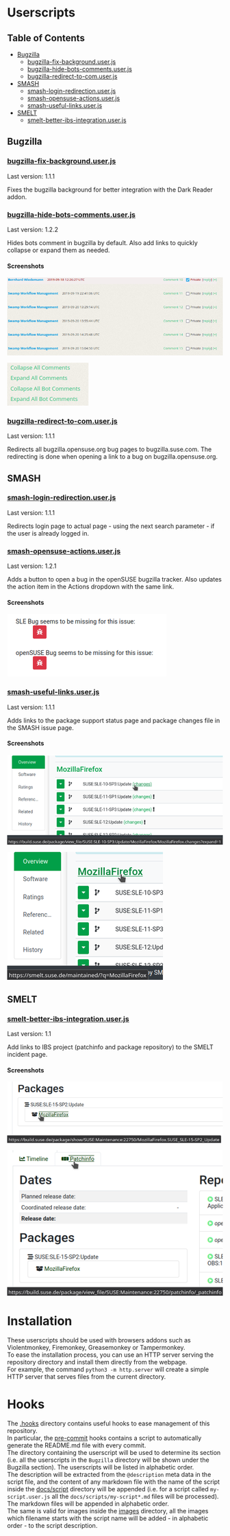 # Userscripts

## Table of Contents

- [Bugzilla](#bugzilla)
  - [bugzilla-fix-background.user.js](#bugzilla-fix-background.user.js)
  - [bugzilla-hide-bots-comments.user.js](#bugzilla-hide-bots-comments.user.js)
  - [bugzilla-redirect-to-com.user.js](#bugzilla-redirect-to-com.user.js)
- [SMASH](#smash)
  - [smash-login-redirection.user.js](#smash-login-redirection.user.js)
  - [smash-opensuse-actions.user.js](#smash-opensuse-actions.user.js)
  - [smash-useful-links.user.js](#smash-useful-links.user.js)
- [SMELT](#smelt)
  - [smelt-better-ibs-integration.user.js](#smelt-better-ibs-integration.user.js)

## Bugzilla

### [bugzilla-fix-background.user.js](Bugzilla/bugzilla-fix-background.user.js)

Last version: 1.1.1

Fixes the bugzilla background for better integration with the Dark Reader addon.

### [bugzilla-hide-bots-comments.user.js](Bugzilla/bugzilla-hide-bots-comments.user.js)

Last version: 1.2.2

Hides bots comment in bugzilla by default. Also add links to quickly collapse or expand them as needed.

#### Screenshots

![](images/bugzilla-hide-bots-comments.png)

![](images/bugzilla-hide-bots-comments_links.png)

### [bugzilla-redirect-to-com.user.js](Bugzilla/bugzilla-redirect-to-com.user.js)

Last version: 1.1.1

Redirects all bugzilla.opensuse.org bug pages to bugzilla.suse.com. The redirecting is done when opening a link to a bug on bugzilla.opensuse.org.

## SMASH

### [smash-login-redirection.user.js](SMASH/smash-login-redirection.user.js)

Last version: 1.1.1

Redirects login page to actual page - using the next search parameter - if the user is already logged in.

### [smash-opensuse-actions.user.js](SMASH/smash-opensuse-actions.user.js)

Last version: 1.2.1

Adds a button to open a bug in the openSUSE bugzilla tracker. Also updates the action item in the Actions dropdown with the same link.

#### Screenshots

![](images/smash-opensuse-actions.png)

### [smash-useful-links.user.js](SMASH/smash-useful-links.user.js)

Last version: 1.1.1

Adds links to the package support status page and package changes file in the SMASH issue page.

#### Screenshots

![](images/smash-useful-links_changes.png)

![](images/smash-useful-links_smelt.png)

## SMELT

### [smelt-better-ibs-integration.user.js](SMELT/smelt-better-ibs-integration.user.js)

Last version: 1.1

Add links to IBS project (patchinfo and package repository) to the SMELT incident page.

#### Screenshots

![](images/smelt-better-ibs-integration_package.png)

![](images/smelt-better-ibs-integration_patchinfo.png)

# Installation

These userscripts should be used with browsers addons such as Violentmonkey, Firemonkey, Greasemonkey or Tampermonkey.  
To ease the installation process, you can use an HTTP server serving the repository directory and install them directly from the webpage.  
For example, the command `python3 -m http.server` will create a simple HTTP server that serves files from the current directory.

# Hooks

The [.hooks](.hooks) directory contains useful hooks to ease management of this repository.  
In particular, the [pre-commit](.hooks/pre-commit) hooks contains a script to automatically generate the README.md file with every commit.  
The directory containing the userscript will be used to determine its section (i.e. all the userscripts in the `Bugzilla` directory will be shown under the Bugzilla section). The userscripts will be listed in alphabetic order.  
The description will be extracted from the `@description` meta data in the script file, and the content of any markdown file with the name of the script inside the [docs/script](docs/scripts) directory will be appended (i.e. for a script called `my-script.user.js` all the `docs/scripts/my-script*.md` files will be processed).
The markdown files will be appended in alphabetic order.  
The same is valid for images inside the [images](images) directory, all the images which filename starts with the script name will be added - in alphabetic order - to the script description.
